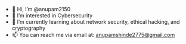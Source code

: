- 👋 Hi, I’m @anupam2150
- 👀 I’m interested in Cybersecurity
- 🌱 I’m currently learning about network security, ethical hacking, and cryptography
- 📫 You can reach me via email at:
        anupamshinde2775@gmail.com

<!---
anupam2150/anupam2150 is a ✨ special ✨ repository because its `README.md` (this file) appears on your GitHub profile.
You can click the Preview link to take a look at your changes.
--->

<!---
anupam2150/anupam2150 is a ✨ special ✨ repository because its `README.md` (this file) appears on your GitHub profile.
You can click the Preview link to take a look at your changes.
--->

